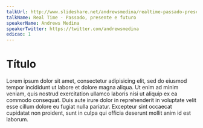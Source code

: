 ```yaml
---
talkUrl: http://www.slideshare.net/andrewsmedina/realtime-passado-presente-e-futuro
talkName: Real Time - Passado, presente e futuro
speakerName: Andrews Medina
speakerTwitter: https://twitter.com/andrewsmedina
edicao: 1
---
```


# Título

Lorem ipsum dolor sit amet, consectetur adipisicing elit, sed do eiusmod tempor incididunt ut labore et dolore magna aliqua. Ut enim ad minim veniam,
quis nostrud exercitation ullamco laboris nisi ut aliquip ex ea commodo
consequat. Duis aute irure dolor in reprehenderit in voluptate velit esse
cillum dolore eu fugiat nulla pariatur. Excepteur sint occaecat cupidatat non
proident, sunt in culpa qui officia deserunt mollit anim id est laborum.